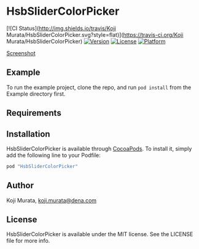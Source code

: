 # HsbSliderColorPicker

[![CI Status](http://img.shields.io/travis/Koji Murata/HsbSliderColorPicker.svg?style=flat)](https://travis-ci.org/Koji Murata/HsbSliderColorPicker)
[![Version](https://img.shields.io/cocoapods/v/HsbSliderColorPicker.svg?style=flat)](http://cocoapods.org/pods/HsbSliderColorPicker)
[![License](https://img.shields.io/cocoapods/l/HsbSliderColorPicker.svg?style=flat)](http://cocoapods.org/pods/HsbSliderColorPicker)
[![Platform](https://img.shields.io/cocoapods/p/HsbSliderColorPicker.svg?style=flat)](http://cocoapods.org/pods/HsbSliderColorPicker)

[Screenshot](https://raw.githubusercontent.com/malt03/HsbSliderColorPicker/master/Screenshot.png)

## Example

To run the example project, clone the repo, and run `pod install` from the Example directory first.

## Requirements

## Installation

HsbSliderColorPicker is available through [CocoaPods](http://cocoapods.org). To install
it, simply add the following line to your Podfile:

```ruby
pod "HsbSliderColorPicker"
```

## Author

Koji Murata, koji.murata@dena.com

## License

HsbSliderColorPicker is available under the MIT license. See the LICENSE file for more info.
